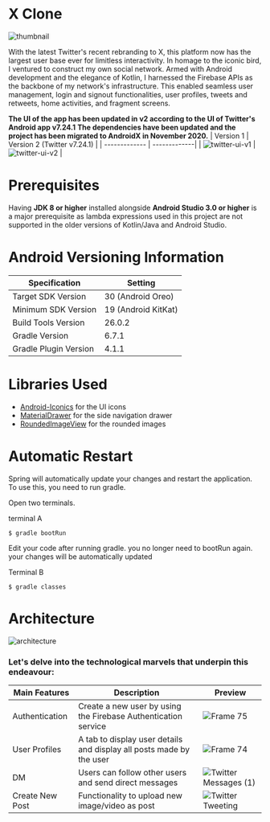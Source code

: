 # X Clone
![thumbnail](https://github.com/Chevinjeon/TwitterClone/assets/109643560/bdf7c576-360d-4500-bb69-e75b22627c29)

With the latest Twitter's recent rebranding to X, this platform now has the largest user base ever for limitless interactivity.
In homage to the iconic bird, I ventured to construct my own social network. Armed with Android development and the elegance of Kotlin, I harnessed the Firebase APIs as the backbone of my network's infrastructure. This enabled seamless user management, login and signout functionalities, user profiles, tweets and retweets, home activities, and fragment screens. 


**The UI of the app has been updated in v2 according to the UI of Twitter's Android app v7.24.1**
**The dependencies have been updated and the project has been migrated to AndroidX in November 2020.**
| Version 1  | Version 2 (Twitter v7.24.1) |
| -------------  | -------------|
| ![twitter-ui-v1](https://github.com/Chevinjeon/TwitterClone/assets/109643560/1c51b600-ab46-42f1-a658-d7bb1693b3af) |  ![twitter-ui-v2](https://github.com/Chevinjeon/TwitterClone/assets/109643560/881157d4-0499-4272-838a-b72f663697c1) |


# Prerequisites 
Having **JDK 8 or higher** installed alongside **Android Studio 3.0 or higher** is a major prerequisite as lambda expressions used in this project are not supported in the older versions of Kotlin/Java and Android Studio. 

# Android Versioning Information 
| Specification | Setting |
| -------------  | -------------|
| Target SDK Version | 30 (Android Oreo) |
| Minimum SDK Version | 19 (Android KitKat) |
| Build Tools Version | 26.0.2 |
| Gradle Version | 6.7.1 |
| Gradle Plugin Version | 4.1.1 |

# Libraries Used
- [Android-Iconics](https://github.com/mikepenz/Android-Iconics) for the UI icons
- [MaterialDrawer](https://github.com/mikepenz/MaterialDrawer) for the side navigation drawer
- [RoundedImageView](https://github.com/vinc3m1/RoundedImageView) for the rounded images

# Automatic Restart
Spring will automatically update your changes and restart the application. To use this, you need to run gradle.

Open two terminals.

terminal A
```
$ gradle bootRun
```
Edit your code after running gradle. you no longer need to bootRun again. your changes will be automatically updated

Terminal B
```
$ gradle classes
```




# Architecture

![architecture](https://github.com/Chevinjeon/TwitterClone/assets/109643560/6285c64e-8032-4f08-be49-8d9c644830a0)


### Let's delve into the technological marvels that underpin this endeavour:
| Main Features  | Description  |  Preview  | 
| -------------  | -------------| ------------- |
| Authentication | Create a new user by using the Firebase Authentication service  | ![Frame 75](https://github.com/Chevinjeon/TwitterClone/assets/109643560/2b9923d8-083d-412a-bb6d-2b62c05552bd) |
| User Profiles   | A tab to display user details and display all posts made by the user  | ![Frame 74](https://github.com/Chevinjeon/TwitterClone/assets/109643560/4d10897d-952a-4a9f-b55a-41a8966f15f4) |
| DM | Users can follow other users and send direct messages | ![Twitter Messages (1)](https://github.com/Chevinjeon/TwitterClone/assets/109643560/3bc5457a-8205-4506-95b6-81a548ebb789) |
| Create New Post | Functionality to upload new image/video as post |![Twitter Tweeting](https://github.com/Chevinjeon/TwitterClone/assets/109643560/8421ac05-1f8d-4bdd-a40c-80d7f7148e28) |

